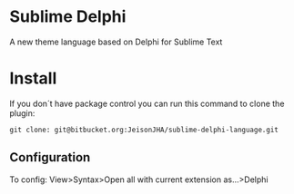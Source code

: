 # Sublime Delphi #

  A new theme language based on Delphi for Sublime Text

# Install #

  If you don´t have package control you can run this command to clone the plugin:

	git clone: git@bitbucket.org:JeisonJHA/sublime-delphi-language.git

## Configuration ##

To config: View>Syntax>Open all with current extension as...>Delphi